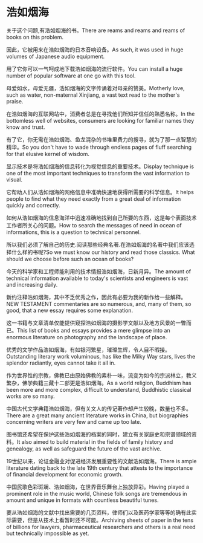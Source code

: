 # 浩如烟海

<p><span class="chinese">关于这个问题,有浩如烟海的书。</span><span class="english">There are reams and reams and reams of books on this problem.</span></p>

<p><span class="chinese">因此，它被用来在浩如烟海的日本音响设备。</span><span class="english">As such, it was used in huge volumes of Japanese audio equipment.</span></p>

<p><span class="chinese">用了它你可以一气呵成地下载浩如烟海的流行软件。</span><span class="english">You can install a huge number of popular software at one go with this tool.</span></p>

<p><span class="chinese">母爱如水，母爱无疆，浩如烟海的文字传诵着对母亲的赞美。</span><span class="english">Motherly love, such as water, non-maternal Xinjiang, a vast text read to the mother's praise.</span></p>

<p><span class="chinese">在浩如烟海的互联网站中，消费者总是在寻找他们所知并信任的熟悉名称。</span><span class="english">In the bottomless well of websites, consumers are looking for familiar names they know and trust.</span></p>

<p><span class="chinese">有了它，你无需在浩如烟海、鱼龙混杂的书堆里费力的搜寻，就为了那一点智慧的精华。</span><span class="english">So you don't have to wade through endless pages of fluff searching for that elusive kernel of wisdom.</span></p>

<p><span class="chinese">显示技术是将浩如烟海的信息转化为视觉信息的重要技术。</span><span class="english">Display technique is one of the most important techniques to transform the vast information to visual.</span></p>

<p><span class="chinese">它帮助人们从浩如烟海的网络信息中准确快速地获得所需要的科学信息。</span><span class="english">It helps people to find what they need exactly from a great deal of information quickly and correctly.</span></p>

<p><span class="chinese">如何从浩如烟海的信息海洋中迅速准确地找到自己所要的东西，这是每个表面技术工作者所关心的问题。</span><span class="english">How to search the messages of need in ocean of informations, this is a question to technical personnel.</span></p>

<p><span class="chinese">所以我们必须了解自己的历史.阅读那些经典名著.在浩如烟海的名著中我们应该选择什么样的书呢?</span><span class="english">So we must know our history and read those classics. What should we choose before such an ocean of books?</span></p>

<p><span class="chinese">今天的科学家和工程师能利用的技术情报浩如烟海，日新月异。</span><span class="english">The amount of technical information available to today's scientists and engineers is vast and increasing daily.</span></p>

<p><span class="chinese">新约注释浩如烟海，其中不乏优秀之作，因此有必要为我的新作给一些解释。</span><span class="english">NEW TESTAMENT commentaries are so numerous, and, many of them, so good, that a new essay requires some explanation.</span></p>

<p><span class="chinese">这一书籍与文章清单仅能提供窥探浩如烟海的摄影学文献以及地方风景的一瞥而已。</span><span class="english">This list of books and essays provides a mere glimpse into an enormous literature on photography and the landscape of place.</span></p>

<p><span class="chinese">优秀的文学作品浩如烟海，有如银河繁星，璀璨生辉，令人目不暇接。</span><span class="english">Outstanding literary work voluminous, has like the Milky Way stars, lives the splendor radiantly, eyes cannot take it all in.</span></p>

<p><span class="chinese">作为世界性的宗教，佛教已由原始佛教的素朴一味，流变为如今的宗派林立，教义繁杂，佛学典籍三藏十二部更是浩如烟海。</span><span class="english">As a world religion, Buddhism has been more and more complex, difficult to understand, Buddhistic classical works are so many.</span></p>

<p><span class="chinese">中国古代文学典籍浩如烟海，但有关文人的传记著作却产生较晚，数量也不多。</span><span class="english">There are a great many ancient literature works in China, but biographies concerning writers are very few and came up too late.</span></p>

<p><span class="chinese">图书馆还希望在保护这些浩如烟海的档案的同时，建立有关家庭史和宗谱领域的资料。</span><span class="english">It also aimed to build material in the fields of family history and genealogy, as well as safeguard the future of the vast archive.</span></p>

<p><span class="chinese">19世纪以来，论证金融业对促进经济发展重要性的文献浩如烟海。</span><span class="english">There is ample literature dating back to the late 19th century that attests to the importance of financial development for economic growth.</span></p>

<p><span class="chinese">中国民歌色彩斑斓、浩如烟海，在世界音乐舞台上独放异彩。</span><span class="english">Having played a prominent role in the music world, Chinese folk songs are tremendous in amount and unique in formats with countless beautiful tunes.</span></p>

<p><span class="chinese">要从浩如烟海的文献中找出需要的几页资料，律师们以及医药学家等等的确有此实际需要，但是从技术上看暂时还不可能。</span><span class="english">Archiving sheets of paper in the tens of billions for lawyers, pharmaceutical researchers and others is a real need but technically impossible as yet.</span></p>

